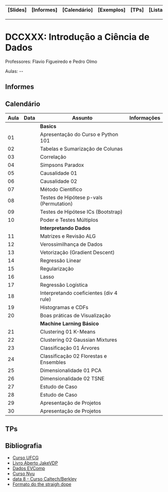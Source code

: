 | [Slides] | [Informes] | [Calendário] | [Exemplos] | [TPs] | [Listas] | [Bibliografia] |
|----------|------------|--------------|------------|-------|----------|----------------|
- - -

# DCCXXX: Introdução a Ciência de Dados

Professores: Flavio Figueiredo e Pedro Olmo

Aulas: --

## Informes

## Calendário

| Aula | Data     | **Assunto**                              | Informações  |
|------|----------|------------------------------------------|--------------|
|      |          | **Basics**                               |              |
| 01   |          | Apresentação do Curso e Python 101       |              |
| 02   |          | Tabelas e Sumarização de Colunas         |              |
| 03   |          | Correlação                               |              |
| 04   |          | Simpsons Paradox                         |              |
| 05   |          | Causalidade 01                           |              |
| 06   |          | Causalidade 02                           |              |
| 07   |          | Método Científico                        |              |
| 08   |          | Testes de Hipótese p-vals (Permutation)  |              |
| 09   |          | Testes de Hipótese ICs (Bootstrap)       |              |
| 10   |          | Poder e Testes Múltiplos                 |              |
|      |          | **Interpretando Dados**                  |              |
| 11   |          | Matrizes e Revisão ALG                   |              |
| 12   |          | Verossimilhança de Dados                 |              |
| 13   |          | Vetorização (Gradient Descent)           |              |
| 14   |          | Regressão Linear                         |              |
| 15   |          | Regularização                            |              |
| 16   |          | Lasso                                    |              |
| 17   |          | Regressão Logística                      |              |
| 18   |          | Interpretando coeficientes (div 4 rule)  |              |
| 19   |          | Histogramas e CDFs                       |              |
| 20   |          | Boas práticas de Visualização            |              |
|      |          | **Machine Larning Básico**               |              |
| 21   |          | Clustering 01 K-Means                    |              |
| 22   |          | Clustering 02 Gaussian Mixtures          |              |
| 23   |          | Classificação 01 Árvores                 |              |
| 24   |          | Classificação 02 Florestas e Ensembles   |              |
| 25   |          | Dimensionalidade 01 PCA                  |              |
| 26   |          | Dimensionalidade 02 TSNE                 |              |
| 27   |          | Estudo de Caso                           |              |
| 28   |          | Estudo de Caso                           |              |
| 29   |          | Apresentação de Projetos                 |              |
| 30   |          | Apresentação de Projetos                 |              |

## TPs

## Bibliografia

- [Curso UFCG](https://github.com/nazareno/ciencia-de-dados-1)
- [Livro Aberto JakeVDP](https://github.com/jakevdp/PythonDataScienceHandbook)
- [Dados EVComp](https://github.com/flaviovdf/evcomp2018)
- [Curso Nyu](https://github.com/briandalessandro/DataScienceCourse)
- [data 8 - Curso Caltech/Berkley](http://data8.org/)
- [Formato do the straigh dope](https://github.com/zackchase/mxnet-the-straight-dope)
